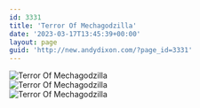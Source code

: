 ```yaml
---
id: 3331
title: 'Terror Of Mechagodzilla'
date: '2023-03-17T13:45:39+00:00'
layout: page
guid: 'http://new.andydixon.com/?page_id=3331'
---
```


![Terror Of Mechagodzilla](https://i0.wp.com/assets.g8x2.ldn.idrivee2-23.com/posters/Terror%20Of%20Mechagodzilla%2001.jpg?w=1200&ssl=1 "Terror Of Mechagodzilla")  
![Terror Of Mechagodzilla](https://i0.wp.com/assets.g8x2.ldn.idrivee2-23.com/posters/Terror%20Of%20Mechagodzilla%2002.jpg?w=1200&ssl=1 "Terror Of Mechagodzilla")  
![Terror Of Mechagodzilla](https://i0.wp.com/assets.g8x2.ldn.idrivee2-23.com/posters/Terror%20Of%20Mechagodzilla%2003.jpg?w=1200&ssl=1 "Terror Of Mechagodzilla")